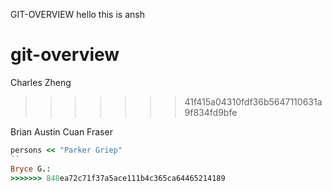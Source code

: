 

GIT-OVERVIEW
hello this is ansh

# git-overview
Charles Zheng
>>>>>>> 41f415a04310fdf36b5647110631a9f834fd9bfe

Brian Austin
Cuan Fraser

```ruby
persons << "Parker Griep"
``
Bryce G.:
>>>>>>> 848ea72c71f37a5ace111b4c365ca64465214189
